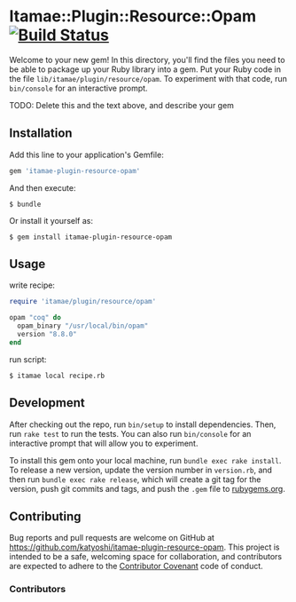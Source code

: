 # Itamae::Plugin::Resource::Opam [![Build Status](https://travis-ci.org/katsyoshi/itamae-plugin-resource-opam.svg?branch=master)](https://travis-ci.org/katsyoshi/itamae-plugin-resource-opam)

Welcome to your new gem! In this directory, you'll find the files you need to be able to package up your Ruby library into a gem. Put your Ruby code in the file `lib/itamae/plugin/resource/opam`. To experiment with that code, run `bin/console` for an interactive prompt.

TODO: Delete this and the text above, and describe your gem

## Installation

Add this line to your application's Gemfile:

```ruby
gem 'itamae-plugin-resource-opam'
```

And then execute:

    $ bundle

Or install it yourself as:

    $ gem install itamae-plugin-resource-opam

## Usage

write recipe:
```ruby
require 'itamae/plugin/resource/opam'

opam "coq" do
  opam_binary "/usr/local/bin/opam"
  version "8.8.0"
end
```

run script:
```console
$ itamae local recipe.rb
```

## Development

After checking out the repo, run `bin/setup` to install dependencies. Then, run `rake test` to run the tests. You can also run `bin/console` for an interactive prompt that will allow you to experiment.

To install this gem onto your local machine, run `bundle exec rake install`. To release a new version, update the version number in `version.rb`, and then run `bundle exec rake release`, which will create a git tag for the version, push git commits and tags, and push the `.gem` file to [rubygems.org](https://rubygems.org).

## Contributing

Bug reports and pull requests are welcome on GitHub at https://github.com/katyoshi/itamae-plugin-resource-opam. This project is intended to be a safe, welcoming space for collaboration, and contributors are expected to adhere to the [Contributor Covenant](contributor-covenant.org) code of conduct.

### Contributors
